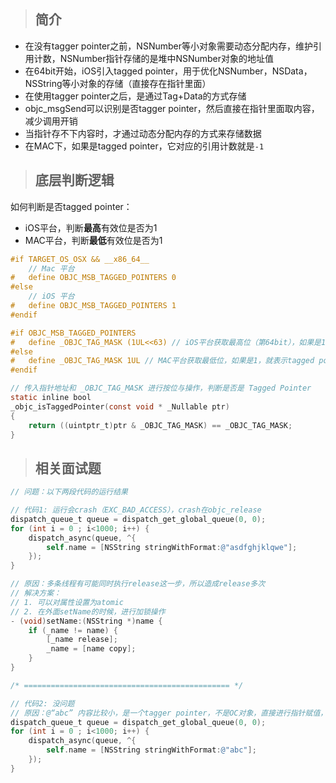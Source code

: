 > ## 简介

* 在没有tagger pointer之前，NSNumber等小对象需要动态分配内存，维护引用计数，NSNumber指针存储的是堆中NSNumber对象的地址值
* 在64bit开始，iOS引入tagged pointer，用于优化NSNumber，NSData，NSString等小对象的存储（直接存在指针里面）
* 在使用tagger pointer之后，是通过Tag+Data的方式存储
* objc\_msgSend可以识别是否tagger pointer，然后直接在指针里面取内容，减少调用开销
* 当指针存不下内容时，才通过动态分配内存的方式来存储数据
* 在MAC下，如果是tagged pointer，它对应的引用计数就是`-1`

> ## 底层判断逻辑

如何判断是否tagged pointer：

* iOS平台，判断**最高**有效位是否为1
* MAC平台，判断**最低**有效位是否为1

```objectivec
#if TARGET_OS_OSX && __x86_64__
    // Mac 平台
#   define OBJC_MSB_TAGGED_POINTERS 0
#else
    // iOS 平台
#   define OBJC_MSB_TAGGED_POINTERS 1
#endif

#if OBJC_MSB_TAGGED_POINTERS
#   define _OBJC_TAG_MASK (1UL<<63) // iOS平台获取最高位（第64bit），如果是1，就表示tagged pointer
#else
#   define _OBJC_TAG_MASK 1UL // MAC平台获取最低位，如果是1，就表示tagged pointer
#endif

// 传入指针地址和 _OBJC_TAG_MASK 进行按位与操作，判断是否是 Tagged Pointer
static inline bool 
_objc_isTaggedPointer(const void * _Nullable ptr) 
{
    return ((uintptr_t)ptr & _OBJC_TAG_MASK) == _OBJC_TAG_MASK;
}
```

> ## 相关面试题

```objectivec
// 问题：以下两段代码的运行结果

// 代码1: 运行会crash（EXC_BAD_ACCESS），crash在objc_release
dispatch_queue_t queue = dispatch_get_global_queue(0, 0);
for (int i = 0 ; i<1000; i++) {
    dispatch_async(queue, ^{
        self.name = [NSString stringWithFormat:@"asdfghjklqwe"];
    });
}

// 原因：多条线程有可能同时执行release这一步，所以造成release多次
// 解决方案：
// 1. 可以对属性设置为atomic
// 2. 在外面setName的时候，进行加锁操作
- (void)setName:(NSString *)name {
    if (_name != name) {
        [_name release];
        _name = [name copy];
    }
}

/* ============================================== */

// 代码2: 没问题 
// 原因：@“abc” 内容比较小，是一个tagger pointer，不是OC对象，直接进行指针赋值，不需要进行retain或者release操作
dispatch_queue_t queue = dispatch_get_global_queue(0, 0);
for (int i = 0 ; i<1000; i++) {
    dispatch_async(queue, ^{
        self.name = [NSString stringWithFormat:@"abc"];
    });
}
```



